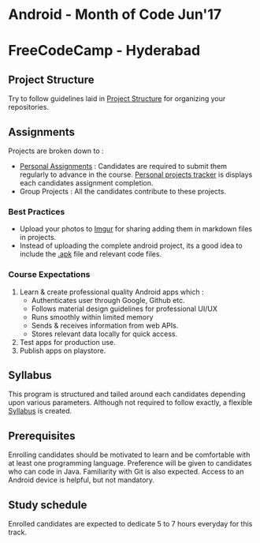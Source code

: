 # Android - Month of Code Jun'17
# FreeCodeCamp - Hyderabad

## Project Structure
Try to follow guidelines laid in [Project Structure](https://github.com/fcc-hyd/moc-android/blob/master/projectStructure.md) for organizing your repositories.

## Assignments
Projects are broken down to :
- [Personal Assignments](https://github.com/fcc-hyd/moc-android/projects) : Candidates are required to submit them regularly to advance in the course. [Personal projects tracker](https://github.com/fcc-hyd/moc-android/blob/master/progressTracker.md) is displays each candidates assignment completion.
- Group Projects :
All the candidates contribute to these projects.

### Best Practices
- Upload your photos to [Imgur](http://imgur.com/) for sharing adding them in markdown files in projects.
- Instead of uploading the complete android project, its a good idea to include the [.apk](https://stackoverflow.com/questions/17702053/where-is-android-studio-building-my-apk-file) file and relevant code files.

### Course Expectations
1. Learn & create professional quality Android apps which :
    - Authenticates user through Google, Github etc.
    - Follows material design guidelines for professional UI/UX
    - Runs smoothly within limited memory
    - Sends & receives information from web APIs.
    - Stores relevant data locally for quick access.
2. Test apps for production use.
3. Publish apps on playstore.

## Syllabus
This program is structured and tailed around each candidates depending upon various parameters. Although not required to follow exactly, a flexible [Syllabus](https://github.com/fcc-hyd/moc-android/blob/master/syllabus.md) is created.

## Prerequisites
Enrolling candidates should be motivated to learn and be comfortable with at least one programming language. Preference will be given to candidates who can code in Java. Familiarity with Git is also expected. Access to an Android device is helpful, but not mandatory.

## Study schedule
Enrolled candidates are expected to dedicate 5 to 7 hours everyday for this track.
